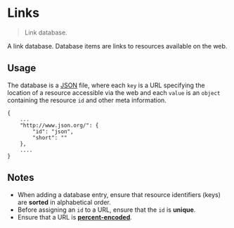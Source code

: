 # Links

> Link database.

<section class="intro">

A link database. Database items are links to resources available on the web.

</section>

<!-- /.intro -->


<section class="usage">

## Usage

The database is a [JSON][json] file, where each `key` is a URL specifying the location of a resource accessible via the web and each `value` is an `object` containing the resource `id` and other meta information.

``` text
{
    ...
    "http://www.json.org/": {
        "id": "json",
        "short": ""
    },
    ....
}
``` 

</section>

<!-- /.usage -->


<section class="notes">

## Notes

* When adding a database entry, ensure that resource identifiers (keys) are __sorted__ in alphabetical order.
* Before assigning an `id` to a URL, ensure that the `id` is __unique__.
* Ensure that a URL is [__percent-encoded__][percent-encoding].

</section>

<!-- /.notes -->


<section class="links">

[json]: http://www.json.org/
[percent-encoding]: https://en.wikipedia.org/wiki/Percent-encoding

</section>

<!-- /.links -->
